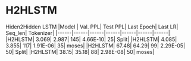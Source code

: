 # H2HLSTM
  Hiden2Hidden LSTM
|Model | Val. PPL|	Test PPL|	Last Epoch|	Last LR|	Seq_len|	Tokenizer|
|------|------|------|------|------|------|------|
|H2HLSTM| 3.069| 2.987| 145| 4.66E-10| 25| Split|
|H2HLSTM| 4.085| 3.855| 117| 1.91E-06| 35| moses|
|H2HLSTM| 67.48| 64.29| 99| 2.29E-05| 50| Split|
|H2HLSTM| 38.15| 35.18| 88| 2.98E-08| 50| moses|
